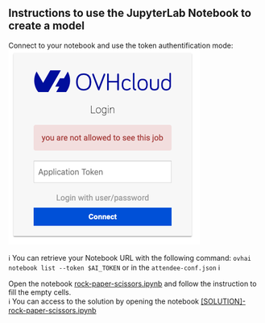 ## Instructions to use the JupyterLab Notebook to create a model

Connect to your notebook and use the token authentification mode:
![AI notebook token authentification](./assets/ai-notebook-token-authentification.png)

ℹ️ You can retrieve your Notebook URL with the following command: `ovhai notebook list --token $AI_TOKEN` or in the `attendee-conf.json` ℹ️

Open the notebook [rock-paper-scissors.ipynb](src/notebook/rock-paper-scissors.ipynb) and follow the instruction to fill the empty cells.  
ℹ️ You can access to the solution by opening the notebook [\[SOLUTION\]-rock-paper-scissors.ipynb](src/notebook/%5BSOLUTION%5D-rock-paper-scissors.ipynb)